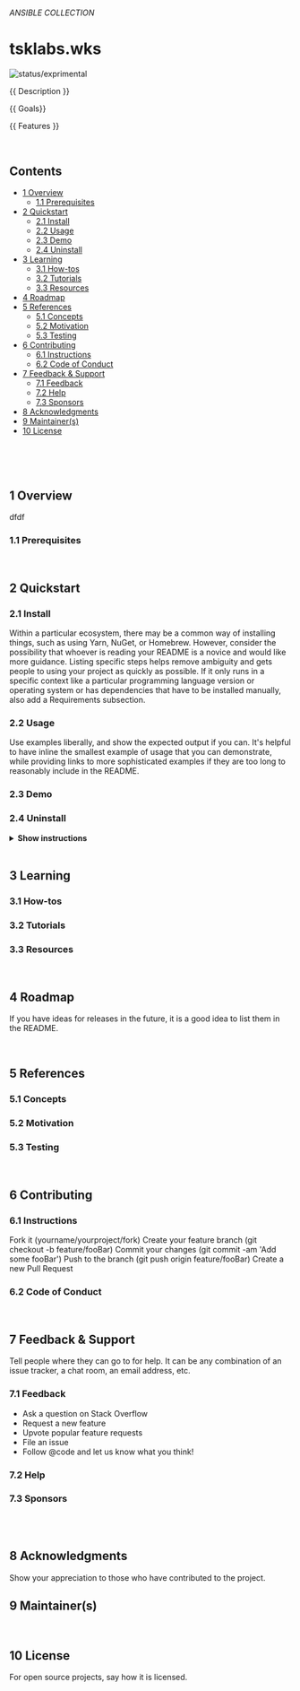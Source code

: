 ###### ANSIBLE COLLECTION <!-- omit in toc --> 
# tsklabs.wks <!-- omit in toc --> 
![status/exprimental](https://img.shields.io/badge/STATUS-EXPERIMENTAL-%237C3AED?style=flat-square)



{{ Description }}

{{ Goals}}

{{ Features }}


<br>

## Contents <!-- omit in toc --> 

- [1 Overview](#1-overview)
  - [1.1 Prerequisites](#11-prerequisites)
- [2 Quickstart](#2-quickstart)
  - [2.1 Install](#21-install)
  - [2.2 Usage](#22-usage)
  - [2.3 Demo](#23-demo)
  - [2.4 Uninstall](#24-uninstall)
- [3 Learning](#3-learning)
  - [3.1 How-tos](#31-how-tos)
  - [3.2 Tutorials](#32-tutorials)
  - [3.3 Resources](#33-resources)
- [4 Roadmap](#4-roadmap)
- [5 References](#5-references)
  - [5.1 Concepts](#51-concepts)
  - [5.2 Motivation](#52-motivation)
  - [5.3 Testing](#53-testing)
- [6 Contributing](#6-contributing)
  - [6.1 Instructions](#61-instructions)
  - [6.2 Code of Conduct](#62-code-of-conduct)
- [7 Feedback & Support](#7-feedback--support)
  - [7.1 Feedback](#71-feedback)
  - [7.2 Help](#72-help)
  - [7.3 Sponsors](#73-sponsors)
- [8 Acknowledgments](#8-acknowledgments)
- [9 Maintainer(s)](#9-maintainers)
- [10 License](#10-license)

<br>
<br>
<br>

## 1 Overview

dfdf

### 1.1 Prerequisites

<br>

## 2 Quickstart


### 2.1 Install

Within a particular ecosystem, there may be a common way of installing things, such as using Yarn, NuGet, or Homebrew. However, consider the possibility that whoever is reading your README is a novice and would like more guidance. Listing specific steps helps remove ambiguity and gets people to using your project as quickly as possible. If it only runs in a specific context like a particular programming language version or operating system or has dependencies that have to be installed manually, also add a Requirements subsection.

### 2.2 Usage
Use examples liberally, and show the expected output if you can. It's helpful to have inline the smallest example of usage that you can demonstrate, while providing links to more sophisticated examples if they are too long to reasonably include in the README.

### 2.3 Demo
### 2.4 Uninstall

<details><summary><b>Show instructions</b></summary>

1. Step 1

2. Step 2

</details>

<br>

## 3 Learning
### 3.1 How-tos
### 3.2 Tutorials
### 3.3 Resources


<br>

## 4 Roadmap
If you have ideas for releases in the future, it is a good idea to list them in the README.


<br>

## 5 References
### 5.1 Concepts
### 5.2 Motivation
### 5.3 Testing

<br>

## 6 Contributing

### 6.1 Instructions

Fork it (yourname/yourproject/fork)
Create your feature branch (git checkout -b feature/fooBar)
Commit your changes (git commit -am 'Add some fooBar')
Push to the branch (git push origin feature/fooBar)
Create a new Pull Request

### 6.2 Code of Conduct


<br>

## 7 Feedback & Support
Tell people where they can go to for help. It can be any combination of an issue tracker, a chat room, an email address, etc.

### 7.1 Feedback

* Ask a question on Stack Overflow
* Request a new feature
* Upvote popular feature requests
* File an issue
* Follow @code and let us know what you think!

### 7.2 Help
### 7.3 Sponsors

<br>


<br>

## 8 Acknowledgments

Show your appreciation to those who have contributed to the project.
<br>

## 9 Maintainer(s)

<br>

## 10 License

For open source projects, say how it is licensed.

<!--links 
  start : https://opensource.guide/starting-a-project/
  roadmap : http://www.project-open.com/en/project-open-roadmap
  https://opensource.guide/metrics/
-->